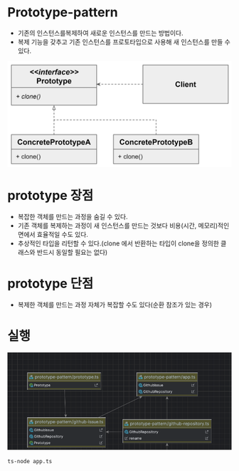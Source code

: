 # Prototype-pattern
- 기존의 인스턴스를복제하여 새로운 인스턴스를 만드는 방법이다.
- 복제 기능을 갖추고 기존 인스턴스를 프로토타입으로 사용해 새 인스턴스를 만들 수 있다.

![img.png](img.png)

# prototype 장점
- 복잡한 객체를 만드는 과정을 숨길 수 있다.
- 기존 객체를 복제하는 과정이 새 인스턴스를 만드는 것보다 비용(시간, 메모리)적인 면에서 효율적일 수도 있다.
- 추상적인 타입을 리턴할 수 있다.(clone 에서 반환하는 타입이 clone을 정의한 클래스와 반드시 동일할 필요는 없다)

# prototype 단점
- 복제한 객체를 만드는 과정 자체가 복잡할 수도 있다(순환 참조가 있는 경우)

# 실행
![image2.png](image2.png)
```bash
ts-node app.ts
```
